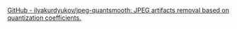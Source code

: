 
[GitHub - ilyakurdyukov/jpeg-quantsmooth: JPEG artifacts removal based on quantization coefficients.](https://github.com/ilyakurdyukov/jpeg-quantsmooth)
